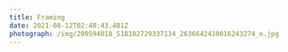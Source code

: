 ```yaml
---
title: Framing
date: 2021-08-12T02:48:43.481Z
photograph: /img/209594018_518102729337134_2636642410016243274_n.jpg
---
```

